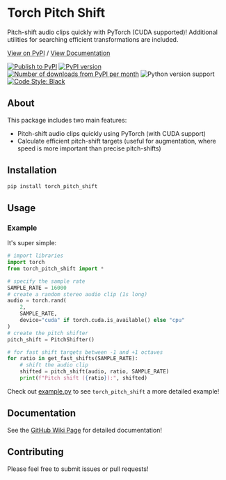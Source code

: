 # Torch Pitch Shift

Pitch-shift audio clips quickly with PyTorch (CUDA supported)! Additional utilities for searching efficient transformations are included.

[View on PyPI](https://pypi.org/project/torch-pitch-shift/) / [View Documentation](https://github.com/KentoNishi/torch_pitch_shift/wiki)

[![Publish to PyPI](https://github.com/KentoNishi/torch_pitch_shift/actions/workflows/publish.yaml/badge.svg)](https://github.com/KentoNishi/torch_pitch_shift/actions/workflows/publish.yaml)
[![PyPI version](https://img.shields.io/pypi/v/torch-pitch-shift.svg?style=flat)](https://pypi.org/project/torch-pitch-shift/)
[![Number of downloads from PyPI per month](https://img.shields.io/pypi/dm/torch-pitch-shift.svg?style=flat)](https://pypi.org/project/torch-pitch-shift/)
![Python version support](https://img.shields.io/pypi/pyversions/torch-pitch-shift)
[![Code Style: Black](https://img.shields.io/badge/code%20style-black-black.svg)](https://github.com/ambv/black)

## About

This package includes two main features:
* Pitch-shift audio clips quickly using PyTorch (with CUDA support)
* Calculate efficient pitch-shift targets (useful for augmentation, where speed is more important than precise pitch-shifts)

## Installation
```bash
pip install torch_pitch_shift
```

## Usage

### Example

It's super simple:
```python
# import libraries
import torch
from torch_pitch_shift import *

# specify the sample rate
SAMPLE_RATE = 16000
# create a random stereo audio clip (1s long)
audio = torch.rand(
    2,
    SAMPLE_RATE,
    device="cuda" if torch.cuda.is_available() else "cpu"
)
# create the pitch shifter
pitch_shift = PitchShifter()

# for fast shift targets between -1 and +1 octaves
for ratio in get_fast_shifts(SAMPLE_RATE):
    # shift the audio clip
    shifted = pitch_shift(audio, ratio, SAMPLE_RATE)
    print(f"Pitch shift ({ratio}):", shifted)
```

Check out [example.py](https://github.com/KentoNishi/torch_pitch_shift/blob/master/example.py) to see `torch_pitch_shift` a more detailed example!

## Documentation
See the [GitHub Wiki Page](https://github.com/KentoNishi/torch_pitch_shift/wiki/3.-Documentation) for detailed documentation!

## Contributing
Please feel free to submit issues or pull requests!
